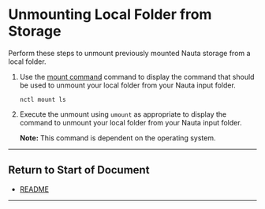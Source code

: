 # Unmounting Local Folder from Storage

Perform these steps to unmount previously mounted Nauta storage from a local folder.

1. Use the [mount command](../actions/mount.md) command to display the command that should be used to unmount your local folder from your Nauta input folder.

   `nctl mount ls`

2. Execute the unmount using `umount` as appropriate to display the command to unmount your local folder from your Nauta input folder. 

   **Note:** This command is dependent on the operating system.


----------------------

## Return to Start of Document

* [README](../README.md)
----------------------
